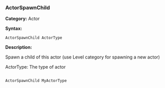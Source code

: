 ### ActorSpawnChild

**Category:**
Actor

**Syntax:**

```scorpionengine
ActorSpawnChild ActorType
```

**Description:**

Spawn a child of this actor (use Level category for spawning a new actor)

ActorType: The type of actor

```scorpionengine

ActorSpawnChild MyActorType

```
